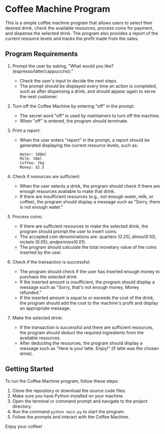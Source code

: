 # Coffee Machine Program

This is a simple coffee machine program that allows users to select their desired drink, check the available resources, process coins for payment, and dispense the selected drink. The program also provides a report of the current resource levels and tracks the profit made from the sales.

## Program Requirements

1. Prompt the user by asking, "What would you like? (espresso/latte/cappuccino):"
   - Check the user's input to decide the next steps.
   - The prompt should be displayed every time an action is completed, such as after dispensing a drink, and should appear again to serve the next customer.

2. Turn off the Coffee Machine by entering "off" in the prompt:
   - The secret word "off" is used by maintainers to turn off the machine.
   - When "off" is entered, the program should terminate.

3. Print a report:
   - When the user enters "report" in the prompt, a report should be generated displaying the current resource levels, such as:
     ```
     Water: 100ml
     Milk: 50ml
     Coffee: 76g
     Money: $2.5
     ```

4. Check if resources are sufficient:
   - When the user selects a drink, the program should check if there are enough resources available to make that drink.
   - If there are insufficient resources (e.g., not enough water, milk, or coffee), the program should display a message such as "Sorry, there is not enough water."

5. Process coins:
   - If there are sufficient resources to make the selected drink, the program should prompt the user to insert coins.
   - The accepted coin denominations are: quarters ($0.25), dimes ($0.10), nickels ($0.05), and pennies ($0.01).
   - The program should calculate the total monetary value of the coins inserted by the user.

6. Check if the transaction is successful:
   - The program should check if the user has inserted enough money to purchase the selected drink.
   - If the inserted amount is insufficient, the program should display a message such as "Sorry, that's not enough money. Money refunded."
   - If the inserted amount is equal to or exceeds the cost of the drink, the program should add the cost to the machine's profit and display an appropriate message.

7. Make the selected drink:
   - If the transaction is successful and there are sufficient resources, the program should deduct the required ingredients from the available resources.
   - After deducting the resources, the program should display a message such as "Here is your latte. Enjoy!" (if latte was the chosen drink).

## Getting Started

To run the Coffee Machine program, follow these steps:

1. Clone the repository or download the source code files.
2. Make sure you have Python installed on your machine.
3. Open the terminal or command prompt and navigate to the project directory.
4. Run the command `python main.py` to start the program.
5. Follow the prompts and interact with the Coffee Machine.

Enjoy your coffee!
